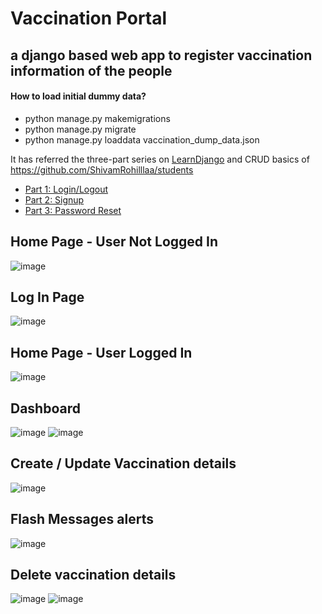 # Vaccination Portal
## a django based web app to register vaccination information of the people

#### How to load initial dummy data?
- python manage.py makemigrations
- python manage.py migrate
- python manage.py loaddata vaccination_dump_data.json

It has referred the three-part series on [LearnDjango](https://learndjango.com) and CRUD basics of https://github.com/ShivamRohilllaa/students

- [Part 1: Login/Logout](https://learndjango.com/tutorials/django-login-and-logout-tutorial)
- [Part 2: Signup](https://learndjango.com/tutorials/django-signup-tutorial)
- [Part 3: Password Reset](https://learndjango.com/tutorials/django-password-reset-tutorial)

## Home Page - User Not Logged In
![image](https://user-images.githubusercontent.com/46608433/143462599-daf4f881-a7dc-451d-bc02-b42146ad0727.png)

## Log In Page
![image](https://user-images.githubusercontent.com/46608433/143462735-89212551-63fa-4553-a8af-f43a7738afca.png)

## Home Page - User Logged In
![image](https://user-images.githubusercontent.com/46608433/143462832-731fc2dc-ac1f-4c5e-99cf-740a1c1e3453.png)

## Dashboard
![image](https://user-images.githubusercontent.com/46608433/143462924-b63b5b1d-32cb-4d72-b4e2-0eaad9004426.png)
![image](https://user-images.githubusercontent.com/46608433/143462970-3ca9768d-36e8-4d17-bb60-27c9e4dbb0a6.png)

## Create / Update Vaccination details
![image](https://user-images.githubusercontent.com/46608433/143463095-092d1523-e23e-4ca0-b4d6-0d70f90a943d.png)

## Flash Messages alerts
![image](https://user-images.githubusercontent.com/46608433/143463327-17b2c437-c3ea-4a62-b5ee-c1fc878e0041.png)

## Delete vaccination details
![image](https://user-images.githubusercontent.com/46608433/143463422-2701f710-05d5-4baa-a700-b9607512ee57.png)
![image](https://user-images.githubusercontent.com/46608433/143463510-7bfbc0af-5dc4-401d-80fe-9179f4089348.png)
